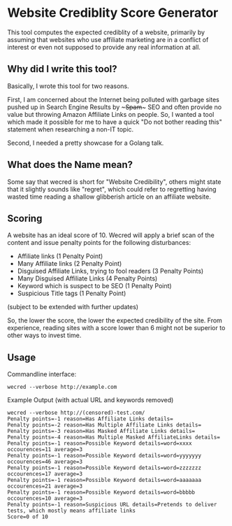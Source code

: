 # Website Crediblity Score Generator
This tool computes the expected crediblity of a website, primarily by assuming that websites who use affiliate marketing are in a conflict of interest or even not supposed to provide any real information at all.

## Why did I write this tool?
Basically, I wrote this tool for two reasons.

First, I am concerned about the Internet being polluted with garbage sites pushed up in Search Engine Results by ~~~Spam~~~ SEO and often provide no value but throwing Amazon Affiliate Links on people. So, I wanted a tool which made it possible for me to have a quick "Do not bother reading this" statement when researching a non-IT topic.

Second, I needed a pretty showcase for a Golang talk.

## What does the Name mean?
Some say that wecred is short for "Website Credibility", others might state that it slightly sounds like "regret", which could refer to regretting having wasted time reading a shallow glibberish article on an affiliate website.

## Scoring
A website has an ideal score of 10. Wecred will apply a brief scan of the content and issue penalty points for the following disturbances:

* Affiliate links (1 Penalty Point)
* Many Affiliate links (2 Penalty Point)
* Disguised Affiliate Links, trying to fool readers (3 Penalty Points)
* Many Disguised Affiliate Links (4 Penalty Points)
* Keyword which is suspect to be SEO (1 Penalty Point)
* Suspicious Title tags (1 Penalty Point)

(subject to be extended with further updates)

So, the lower the score, the lower the expected credibility of the site. From experience, reading sites with a score lower than 6 might not be superior to other ways to invest time.

## Usage

Commandline interface:
```
wecred --verbose http://example.com
```

Example Output (with actual URL and keywords removed)

```
wecred --verbose http://(censored)-test.com/                                                     
Penalty points=-1 reason=Has Affiliate Links details=
Penalty points=-2 reason=Has Multiple Affiliate Links details=
Penalty points=-3 reason=Has Masked Affiliate Links details=
Penalty points=-4 reason=Has Multiple Masked AffiliateLinks details=
Penalty points=-1 reason=Possible Keyword details=word=xxxx occourences=11 average=3
Penalty points=-1 reason=Possible Keyword details=word=yyyyyyy occourences=46 average=3
Penalty points=-1 reason=Possible Keyword details=word=zzzzzzz occourences=17 average=3
Penalty points=-1 reason=Possible Keyword details=word=aaaaaaa occourences=21 average=3
Penalty points=-1 reason=Possible Keyword details=word=bbbbb occourences=10 average=3
Penalty points=-1 reason=Suspicious URL details=Pretends to deliver tests, which mostly means affiliate links
Score=0 of 10

```
